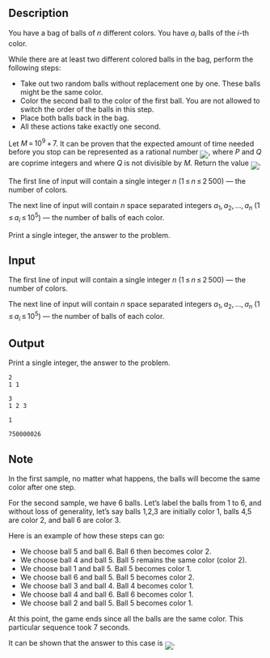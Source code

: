 ## Description

<div><p>You have a bag of balls of <span class="tex-span"><i>n</i></span> different colors. You have <span class="tex-span"><i>a</i><sub class="lower-index"><i>i</i></sub></span> balls of the <span class="tex-span"><i>i</i></span>-th color.</p><p>While there are at least two different colored balls in the bag, perform the following steps: </p><ul> <li> Take out two random balls without replacement one by one. These balls might be the same color. </li><li> Color the second ball to the color of the first ball. You are not allowed to switch the order of the balls in this step. </li><li> Place both balls back in the bag. </li><li> All these actions take exactly one second. </li></ul><p>Let <span class="tex-span"><i>M</i> = 10<sup class="upper-index">9</sup> + 7</span>. It can be proven that the expected amount of time needed before you stop can be represented as a rational number <img align="middle" class="tex-formula" src="file://j6kzFfgK.png" style="max-width: 100.0%;max-height: 100.0%;">, where <span class="tex-span"><i>P</i></span> and <span class="tex-span"><i>Q</i></span> are coprime integers and where <span class="tex-span"><i>Q</i></span> is not divisible by <span class="tex-span"><i>M</i></span>. Return the value <img align="middle" class="tex-formula" src="file://u3F8Ezcf.png" style="max-width: 100.0%;max-height: 100.0%;">.</p></div><div class="input-specification"><p>The first line of input will contain a single integer <span class="tex-span"><i>n</i></span> (<span class="tex-span">1 ≤ <i>n</i> ≤ 2 500</span>)&nbsp;— the number of colors.</p><p>The next line of input will contain <span class="tex-span"><i>n</i></span> space separated integers <span class="tex-span"><i>a</i><sub class="lower-index">1</sub>, <i>a</i><sub class="lower-index">2</sub>, ..., <i>a</i><sub class="lower-index"><i>n</i></sub></span> (<span class="tex-span">1 ≤ <i>a</i><sub class="lower-index"><i>i</i></sub> ≤ 10<sup class="upper-index">5</sup></span>)&nbsp;— the number of balls of each color.</p></div><div class="output-specification"><p>Print a single integer, the answer to the problem.</p></div>

## Input

<p>The first line of input will contain a single integer <span class="tex-span"><i>n</i></span> (<span class="tex-span">1 ≤ <i>n</i> ≤ 2 500</span>)&nbsp;— the number of colors.</p><p>The next line of input will contain <span class="tex-span"><i>n</i></span> space separated integers <span class="tex-span"><i>a</i><sub class="lower-index">1</sub>, <i>a</i><sub class="lower-index">2</sub>, ..., <i>a</i><sub class="lower-index"><i>n</i></sub></span> (<span class="tex-span">1 ≤ <i>a</i><sub class="lower-index"><i>i</i></sub> ≤ 10<sup class="upper-index">5</sup></span>)&nbsp;— the number of balls of each color.</p>

## Output

<p>Print a single integer, the answer to the problem.</p>





```input1
2
1 1

```




```input2
3
1 2 3

```




```output1
1

```




```output2
750000026

```



## Note

<p>In the first sample, no matter what happens, the balls will become the same color after one step.</p><p>For the second sample, we have 6 balls. Let’s label the balls from 1 to 6, and without loss of generality, let’s say balls 1,2,3 are initially color 1, balls 4,5 are color 2, and ball 6 are color 3.</p><p>Here is an example of how these steps can go: </p><ul> <li> We choose ball 5 and ball 6. Ball 6 then becomes color 2. </li><li> We choose ball 4 and ball 5. Ball 5 remains the same color (color 2). </li><li> We choose ball 1 and ball 5. Ball 5 becomes color 1. </li><li> We choose ball 6 and ball 5. Ball 5 becomes color 2. </li><li> We choose ball 3 and ball 4. Ball 4 becomes color 1. </li><li> We choose ball 4 and ball 6. Ball 6 becomes color 1. </li><li> We choose ball 2 and ball 5. Ball 5 becomes color 1. </li></ul> At this point, the game ends since all the balls are the same color. This particular sequence took 7 seconds.<p>It can be shown that the answer to this case is <img align="middle" class="tex-formula" src="file://yT1HwW1T.png" style="max-width: 100.0%;max-height: 100.0%;">.</p>
